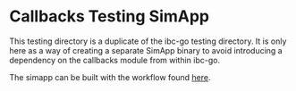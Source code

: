 # Callbacks Testing SimApp

This testing directory is a duplicate of the ibc-go testing directory.
It is only here as a way of creating a separate SimApp binary to avoid introducing a dependency on the callbacks
module from within ibc-go.

The simapp can be built with the workflow found [here](https://github.com/cosmos/ibc-go/blob/main/.github/workflows/build-callbacks-simd-image-from-tag.yml).
